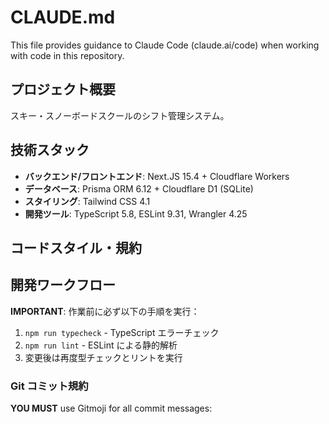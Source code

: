 # CLAUDE.md

This file provides guidance to Claude Code (claude.ai/code) when working with code in this repository.

## プロジェクト概要

スキー・スノーボードスクールのシフト管理システム。

## 技術スタック

- **バックエンド/フロントエンド**: Next.JS 15.4 + Cloudflare Workers
- **データベース**: Prisma ORM 6.12 + Cloudflare D1 (SQLite)
- **スタイリング**: Tailwind CSS 4.1
- **開発ツール**: TypeScript 5.8, ESLint 9.31, Wrangler 4.25

## コードスタイル・規約


## 開発ワークフロー

**IMPORTANT**: 作業前に必ず以下の手順を実行：

1. `npm run typecheck` - TypeScript エラーチェック
2. `npm run lint` - ESLint による静的解析
3. 変更後は再度型チェックとリントを実行

### Git コミット規約

**YOU MUST** use Gitmoji for all commit messages:
